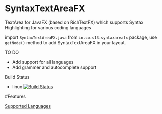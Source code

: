 # SyntaxTextAreaFX
TextArea for JavaFX (based on RichTextFX) which supports Syntax Highlighting for various coding languages

import `SyntaxTextAreaFX.java` from `in.co.s13.syntaxareafx` package, use `getNode()` method to add SyntaxTextAreaFX in your layout.

TO DO
* Add support for all languages
* Add grammer and autocomplete support


Build Status
* linux [![Build Status](https://travis-ci.org/deepsidhu1313/SyntaxTextAreaFX.svg?branch=master)](https://travis-ci.org/deepsidhu1313/SyntaxTextAreaFX)


#Features

[Supported Languages](https://github.com/deepsidhu1313/SyntaxTextAreaFX/wiki/Supported-Languages#supported-languages)

